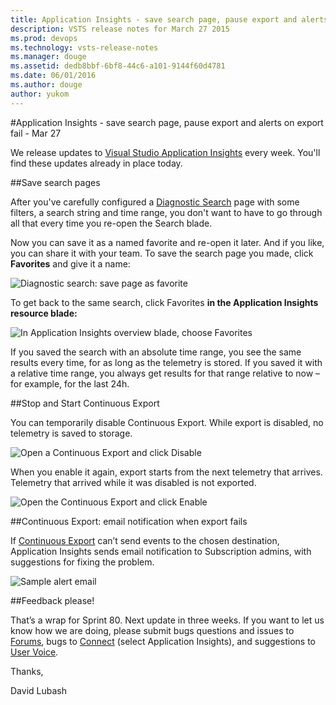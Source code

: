 ```yaml
---
title: Application Insights - save search page, pause export and alerts on export fail - Mar 27
description: VSTS release notes for March 27 2015
ms.prod: devops
ms.technology: vsts-release-notes
ms.manager: douge
ms.assetid: dedb8bbf-6bf8-44c6-a101-9144f60d4781
ms.date: 06/01/2016
ms.author: douge
author: yukom
---
```


#Application Insights - save search page, pause export and alerts on export fail - Mar 27

We release updates to [Visual Studio Application Insights](http://azure.microsoft.com/documentation/articles/app-insights-get-started/) every week. You'll find these updates already in place today.

##Save search pages

After you've carefully configured a [Diagnostic Search](http://azure.microsoft.com/documentation/articles/app-insights-diagnostic-search/) page with some filters, a search string and time range, you don't want to have to go through all that every time you re-open the Search blade.

Now you can save it as a named favorite and re-open it later. And if you like, you can share it with your team.
To save the search page you made, click **Favorites** and give it a name:

![Diagnostic search: save page as favorite](_img/3_27_01.png)

To get back to the same search, click Favorites **in the Application Insights resource blade:**

![In Application Insights overview blade, choose Favorites](_img/3_27_02.png)

If you saved the search with an absolute time range, you see the same results every time, for as long as the telemetry is stored. If you saved it with a relative time range, you always get results for that range relative to now – for example, for the last 24h.

##Stop and Start Continuous Export

You can temporarily disable Continuous Export. While export is disabled, no telemetry is saved to storage.

![Open a Continuous Export and click Disable](_img/3_27_03.png)

When you enable it again, export starts from the next telemetry that arrives. Telemetry that arrived while it was disabled is not exported.

![Open the Continuous Export and click Enable](_img/3_27_04.png)

##Continuous Export: email notification when export fails

If [Continuous Export](http://azure.microsoft.com/documentation/articles/app-insights-export-telemetry/) can’t send events to the chosen destination, Application Insights sends email notification to Subscription admins, with suggestions for fixing the problem.

![Sample alert email](_img/3_27_05.png)

##Feedback please!

That’s a wrap for Sprint 80. Next update in three weeks. If you want to let us know how we are doing, please submit bugs questions and issues to [Forums](http://stackoverflow.com/questions/tagged/ms-application-insights), bugs to [Connect](https://connect.microsoft.com/VisualStudio/Feedback/LoadSubmitFeedbackForm?FormID=6076) (select Application Insights), and suggestions to [User Voice](http://visualstudio.uservoice.com/forums/121579-visual-studio/category/77108-application-insights).

Thanks,

David Lubash